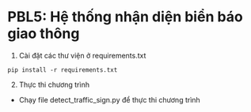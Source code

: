 # PBL5: Hệ thống nhận diện biển báo giao thông

1. Cài đặt các thư viện ở requirements.txt
```shell
pip install -r requirements.txt
```
2. Thực thi chương trình
- Chạy file detect_traffic_sign.py để thực thi chương trình
